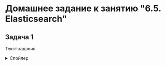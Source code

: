 # Домашнее задание к занятию "6.5. Elasticsearch"

## Задача 1

Текст задания 
<details>  
<summary>Спойлер</summary>
	В этом задании вы потренируетесь в:

		установке elasticsearch
		первоначальном конфигурировании elastcisearch
		запуске elasticsearch в docker

	Используя докер образ centos:7 как базовый и документацию по установке и запуску Elastcisearch:

		составьте Dockerfile-манифест для elasticsearch
		соберите docker-образ и сделайте push в ваш docker.io репозиторий
		запустите контейнер из получившегося образа и выполните запрос пути / c хост-машины

	Требования к elasticsearch.yml:

		данные path должны сохраняться в /var/lib
		имя ноды должно быть netology_test

	В ответе приведите:

		текст Dockerfile манифеста
		ссылку на образ в репозитории dockerhub
		ответ elasticsearch на запрос пути / в json виде

	Подсказки:

		возможно вам понадобится установка пакета perl-Digest-SHA для корректной работы пакета shasum
		при сетевых проблемах внимательно изучите кластерные и сетевые настройки в elasticsearch.yml
		при некоторых проблемах вам поможет docker директива ulimit
		elasticsearch в логах обычно описывает проблему и пути ее решения

	Далее мы будем работать с данным экземпляром elasticsearch.
<details>  


### Проблема  
Образ собирается Докером, но с запуском возникают проблемы, приложил файл логов (log.txt), dockerfile, конфиг elasticsearch, судя по логу контейнера не создаются файлы, но я пока не понял почему, буду дальше это изучать.
### Вопрос   
Б правильном ли направлении иду, если нет то могу ли получить наставление в какую сторону двигаться при решении проблемы?
